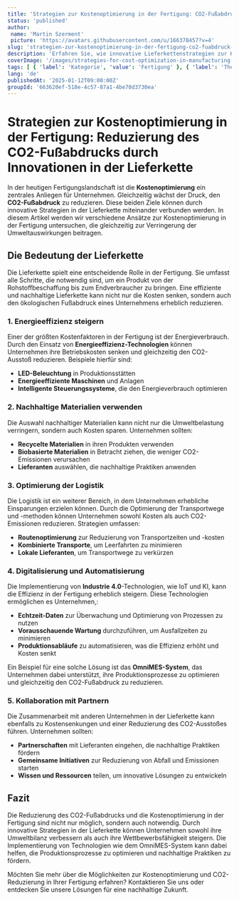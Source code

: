 ```yaml
---
title: 'Strategien zur Kostenoptimierung in der Fertigung: CO2-Fußabdruck reduzieren'
status: 'published'
author:
 name: 'Martin Szerment'
 picture: 'https://avatars.githubusercontent.com/u/166378457?v=4'
slug: 'strategien-zur-kostenoptimierung-in-der-fertigung-co2-fuabdruck-reduzieren'
description: 'Erfahren Sie, wie innovative Lieferkettenstrategien zur Kostenoptimierung und CO2-Reduzierung in der Fertigung beitragen können.'
coverImage: '/images/strategies-for-cost-optimization-in-manufacturing-reducing-carbon-footprint-through-supply-chain-innovations.png'
tags: [ { 'label': 'Kategorie', 'value': 'Fertigung' }, { 'label': 'Thema', 'value': 'Nachhaltigkeit' } ]
lang: 'de'
publishedAt: '2025-01-12T09:00:00Z'
groupId: '663620ef-518e-4c57-87a1-4be70d3730ea'
---
```

# Strategien zur Kostenoptimierung in der Fertigung: Reduzierung des CO2-Fußabdrucks durch Innovationen in der Lieferkette

In der heutigen Fertigungslandschaft ist die **Kostenoptimierung** ein zentrales Anliegen für Unternehmen. Gleichzeitig wächst der Druck, den **CO2-Fußabdruck** zu reduzieren. Diese beiden Ziele können durch innovative Strategien in der Lieferkette miteinander verbunden werden. In diesem Artikel werden wir verschiedene Ansätze zur Kostenoptimierung in der Fertigung untersuchen, die gleichzeitig zur Verringerung der Umweltauswirkungen beitragen.

## Die Bedeutung der Lieferkette

Die Lieferkette spielt eine entscheidende Rolle in der Fertigung. Sie umfasst alle Schritte, die notwendig sind, um ein Produkt von der Rohstoffbeschaffung bis zum Endverbraucher zu bringen. Eine effiziente und nachhaltige Lieferkette kann nicht nur die Kosten senken, sondern auch den ökologischen Fußabdruck eines Unternehmens erheblich reduzieren.

### 1. **Energieeffizienz steigern**

Einer der größten Kostenfaktoren in der Fertigung ist der Energieverbrauch. Durch den Einsatz von **Energieeffizienz-Technologien** können Unternehmen ihre Betriebskosten senken und gleichzeitig den CO2-Ausstoß reduzieren. Beispiele hierfür sind:
- **LED-Beleuchtung** in Produktionsstätten
- **Energieeffiziente Maschinen** und Anlagen
- **Intelligente Steuerungssysteme**, die den Energieverbrauch optimieren

### 2. **Nachhaltige Materialien verwenden**

Die Auswahl nachhaltiger Materialien kann nicht nur die Umweltbelastung verringern, sondern auch Kosten sparen. Unternehmen sollten:
- **Recycelte Materialien** in ihren Produkten verwenden
- **Biobasierte Materialien** in Betracht ziehen, die weniger CO2-Emissionen verursachen
- **Lieferanten** auswählen, die nachhaltige Praktiken anwenden

### 3. **Optimierung der Logistik**

Die Logistik ist ein weiterer Bereich, in dem Unternehmen erhebliche Einsparungen erzielen können. Durch die Optimierung der Transportwege und -methoden können Unternehmen sowohl Kosten als auch CO2-Emissionen reduzieren. Strategien umfassen:
- **Routenoptimierung** zur Reduzierung von Transportzeiten und -kosten
- **Kombinierte Transporte**, um Leerfahrten zu minimieren
- **Lokale Lieferanten**, um Transportwege zu verkürzen

### 4. **Digitalisierung und Automatisierung**

Die Implementierung von **Industrie 4.0**-Technologien, wie IoT und KI, kann die Effizienz in der Fertigung erheblich steigern. Diese Technologien ermöglichen es Unternehmen,:
- **Echtzeit-Daten** zur Überwachung und Optimierung von Prozessen zu nutzen
- **Vorausschauende Wartung** durchzuführen, um Ausfallzeiten zu minimieren
- **Produktionsabläufe** zu automatisieren, was die Effizienz erhöht und Kosten senkt

Ein Beispiel für eine solche Lösung ist das **OmniMES-System**, das Unternehmen dabei unterstützt, ihre Produktionsprozesse zu optimieren und gleichzeitig den CO2-Fußabdruck zu reduzieren.

### 5. **Kollaboration mit Partnern**

Die Zusammenarbeit mit anderen Unternehmen in der Lieferkette kann ebenfalls zu Kostensenkungen und einer Reduzierung des CO2-Ausstoßes führen. Unternehmen sollten:
- **Partnerschaften** mit Lieferanten eingehen, die nachhaltige Praktiken fördern
- **Gemeinsame Initiativen** zur Reduzierung von Abfall und Emissionen starten
- **Wissen und Ressourcen** teilen, um innovative Lösungen zu entwickeln

## Fazit

Die Reduzierung des CO2-Fußabdrucks und die Kostenoptimierung in der Fertigung sind nicht nur möglich, sondern auch notwendig. Durch innovative Strategien in der Lieferkette können Unternehmen sowohl ihre Umweltbilanz verbessern als auch ihre Wettbewerbsfähigkeit steigern. Die Implementierung von Technologien wie dem OmniMES-System kann dabei helfen, die Produktionsprozesse zu optimieren und nachhaltige Praktiken zu fördern. 

Möchten Sie mehr über die Möglichkeiten zur Kostenoptimierung und CO2-Reduzierung in Ihrer Fertigung erfahren? Kontaktieren Sie uns oder entdecken Sie unsere Lösungen für eine nachhaltige Zukunft.
